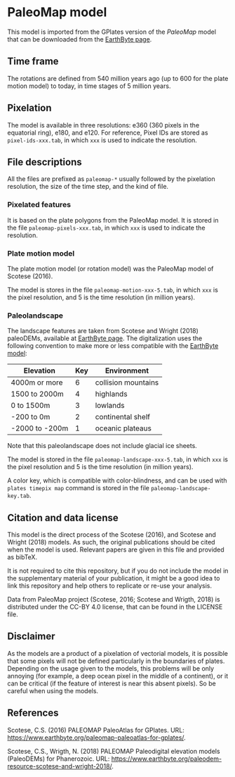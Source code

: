 # PaleoMap model

This model is imported from the GPlates version
of the *PaleoMap* model
that can be downloaded from the [EarthByte page](https://www.earthbyte.org/paleomap-paleoatlas-for-gplates/).

## Time frame

The rotations are defined from 540 million years ago
(up to 600 for the plate motion model)
to today,
in time stages of 5 million years.

## Pixelation

The model is available in three resolutions:
e360 (360 pixels in the equatorial ring),
e180,
and e120.
For reference,
Pixel IDs are stored as `pixel-ids-xxx.tab`,
in which `xxx` is used to indicate the resolution.

## File descriptions

All the files are prefixed as `paleomap-*`
usually followed by the pixelation resolution,
the size of the time step,
and the kind of file.

### Pixelated features

It is based on the plate polygons
from the PaleoMap model.
It is stored in the file `paleomap-pixels-xxx.tab`,
in which `xxx` is used to indicate the resolution.

### Plate motion model

The plate motion model
(or rotation model)
was the PaleoMap model of Scotese (2016).

The model is stores in the file `paleomap-motion-xxx-5.tab`,
in which `xxx` is the pixel resolution,
and 5 is the time resolution (in million years).

### Paleolandscape

The landscape features are taken from Scotese and Wright (2018) paleoDEMs,
available at [EarthByte page](https://www.earthbyte.org/paleodem-resource-scotese-and-wright-2018/).
The digitalization uses the following convention
to make more or less compatible with the [EarthByte model](https://github.com/js-arias/gm-earthbyte):

Elevation      | Key | Environment
-------------- | --- | -----------
4000m or more  |   6 | collision mountains
1500 to 2000m  |   4 | highlands
0 to 1500m     |   3 | lowlands
-200 to 0m     |   2 | continental shelf
-2000 to -200m |   1 | oceanic plateaus

Note that this paleolandscape does not include glacial ice sheets.

The model is stored in the file `paleomap-landscape-xxx-5.tab`,
in which `xxx` is the pixel resolution
and 5 is the time resolution (in million years).

A color key,
which is compatible with color-blindness,
and can be used with `plates timepix map` command
is stored in the file `paleomap-landscape-key.tab`.

## Citation and data license

This model is the direct process of the Scotese (2016),
and Scotese and Wright (2018) models.
As such,
the original publications should be cited when the model is used.
Relevant papers are given in this file
and provided as bibTeX.

It is not required to cite this repository,
but if you do not include the model in the supplementary material
of your publication,
it might be a good idea to link this repository
and help others to replicate or re-use your analysis.

Data from PaleoMap project
(Scotese, 2016;
Scotese and Wrigth, 2018)
is distributed under the CC-BY 4.0 license,
that can be found in the LICENSE file.

## Disclaimer

As the models are a product of a pixelation of vectorial models,
it is possible that some pixels will not be defined
particularly in the boundaries of plates.
Depending on the usage given to the models,
this problems will be only annoying
(for example,
a deep ocean pixel in the middle of a continent),
or it can be critical
(if the feature of interest is near this absent pixels).
So be careful when using the models.

## References

Scotese, C.S.
(2016)
PALEOMAP PaleoAtlas for GPlates.
URL: <https://www.earthbyte.org/paleomap-paleoatlas-for-gplates/>.

Scotese, C.S., Wrigth, N.
(2018)
PALEOMAP Paleodigital elevation models (PaleoDEMs) for Phanerozoic.
URL: <https://www.earthbyte.org/paleodem-resource-scotese-and-wright-2018/>.

